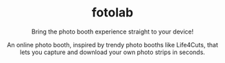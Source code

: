 <h1 align="center">fotolab</h1>

<div>
  <p align="center">Bring the photo booth experience straight to your device!</p>
  <p align="center">An online photo booth, inspired by trendy photo booths like Life4Cuts, that lets you capture and download your own photo strips in seconds.</p>
<!--   <p align="center">Built with React.js. Deployed with Vercel. Check it out at <a href="https://www.carlahau.com/">carlahau.com</a></p> -->
</div>
